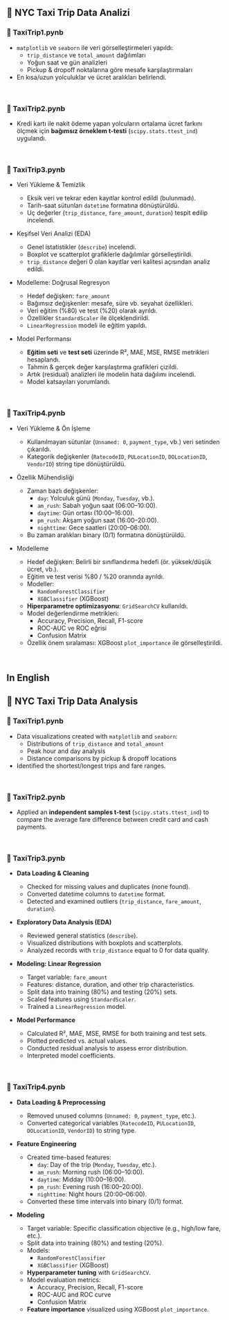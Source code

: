 ## 🚖 NYC Taxi Trip Data Analizi


### 📘 TaxiTrip1.pynb 
- `matplotlib` ve `seaborn` ile veri görselleştirmeleri yapıldı:
  - `trip_distance` ve `total_amount` dağılımları
  - Yoğun saat ve gün analizleri
  - Pickup & dropoff noktalarına göre mesafe karşılaştırmaları
- En kısa/uzun yolculuklar ve ücret aralıkları belirlendi.
<br>

### 📘 TaxiTrip2.pynb 
- Kredi kartı ile nakit ödeme yapan yolcuların ortalama ücret farkını ölçmek için
  **bağımsız örneklem t-testi** (`scipy.stats.ttest_ind`) uygulandı.
<br>

### 📘 TaxiTrip3.pynb 
- Veri Yükleme & Temizlik
  - Eksik veri ve tekrar eden kayıtlar kontrol edildi (bulunmadı).
  - Tarih-saat sütunları `datetime` formatına dönüştürüldü.
  - Uç değerler (`trip_distance`, `fare_amount`, `duration`) tespit edilip incelendi.

- Keşifsel Veri Analizi (EDA)
  - Genel istatistikler (`describe`) incelendi.
  - Boxplot ve scatterplot grafiklerle dağılımlar görselleştirildi.
  - `trip_distance` değeri 0 olan kayıtlar veri kalitesi açısından analiz edildi.

- Modelleme: Doğrusal Regresyon
  - Hedef değişken: `fare_amount`
  - Bağımsız değişkenler: mesafe, süre vb. seyahat özellikleri.
  - Veri eğitim (%80) ve test (%20) olarak ayrıldı.
  - Özellikler `StandardScaler` ile ölçeklendirildi.
  - `LinearRegression` modeli ile eğitim yapıldı.

- Model Performansı
  - **Eğitim seti** ve **test seti** üzerinde R², MAE, MSE, RMSE metrikleri hesaplandı.
  - Tahmin & gerçek değer karşılaştırma grafikleri çizildi.
  - Artık (residual) analizleri ile modelin hata dağılımı incelendi.
  - Model katsayıları yorumlandı.
<br>

### 📘 TaxiTrip4.pynb 

- Veri Yükleme & Ön İşleme
  - Kullanılmayan sütunlar (`Unnamed: 0`, `payment_type`, vb.) veri setinden çıkarıldı.
  - Kategorik değişkenler (`RatecodeID`, `PULocationID`, `DOLocationID`, `VendorID`) string tipe dönüştürüldü.

- Özellik Mühendisliği
  - Zaman bazlı değişkenler:
    - `day`: Yolculuk günü (`Monday`, `Tuesday`, vb.).
    - `am_rush`: Sabah yoğun saat (06:00–10:00).
    - `daytime`: Gün ortası (10:00–16:00).
    - `pm_rush`: Akşam yoğun saat (16:00–20:00).
    - `nighttime`: Gece saatleri (20:00–06:00).
  - Bu zaman aralıkları binary (0/1) formatına dönüştürüldü.

- Modelleme
  - Hedef değişken: Belirli bir sınıflandırma hedefi (ör. yüksek/düşük ücret, vb.).
  - Eğitim ve test verisi %80 / %20 oranında ayrıldı.
  - Modeller:
    - `RandomForestClassifier`
    - `XGBClassifier` (XGBoost)
  - **Hiperparametre optimizasyonu**: `GridSearchCV` kullanıldı.
  - Model değerlendirme metrikleri: 
    - Accuracy, Precision, Recall, F1-score
    - ROC-AUC ve ROC eğrisi
    - Confusion Matrix
  - Özellik önem sıralaması: XGBoost `plot_importance` ile görselleştirildi.
<br>

## In English
## 🚖 NYC Taxi Trip Data Analysis

### 📘 TaxiTrip1.pynb
- Data visualizations created with `matplotlib` and `seaborn`:
  - Distributions of `trip_distance` and `total_amount`
  - Peak hour and day analysis
  - Distance comparisons by pickup & dropoff locations
- Identified the shortest/longest trips and fare ranges.
<br>

### 📘 TaxiTrip2.pynb
- Applied an **independent samples t-test** (`scipy.stats.ttest_ind`) to compare
  the average fare difference between credit card and cash payments.
<br>

### 📘 TaxiTrip3.pynb
- **Data Loading & Cleaning**
  - Checked for missing values and duplicates (none found).
  - Converted datetime columns to `datetime` format.
  - Detected and examined outliers (`trip_distance`, `fare_amount`, `duration`).

- **Exploratory Data Analysis (EDA)**
  - Reviewed general statistics (`describe`).
  - Visualized distributions with boxplots and scatterplots.
  - Analyzed records with `trip_distance` equal to 0 for data quality.

- **Modeling: Linear Regression**
  - Target variable: `fare_amount`
  - Features: distance, duration, and other trip characteristics.
  - Split data into training (80%) and testing (20%) sets.
  - Scaled features using `StandardScaler`.
  - Trained a `LinearRegression` model.

- **Model Performance**
  - Calculated R², MAE, MSE, RMSE for both training and test sets.
  - Plotted predicted vs. actual values.
  - Conducted residual analysis to assess error distribution.
  - Interpreted model coefficients.
<br>

### 📘 TaxiTrip4.pynb
- **Data Loading & Preprocessing**
  - Removed unused columns (`Unnamed: 0`, `payment_type`, etc.).
  - Converted categorical variables (`RatecodeID`, `PULocationID`, `DOLocationID`, `VendorID`) to string type.

- **Feature Engineering**
  - Created time-based features:
    - `day`: Day of the trip (`Monday`, `Tuesday`, etc.).
    - `am_rush`: Morning rush (06:00–10:00).
    - `daytime`: Midday (10:00–16:00).
    - `pm_rush`: Evening rush (16:00–20:00).
    - `nighttime`: Night hours (20:00–06:00).
  - Converted these time intervals into binary (0/1) format.

- **Modeling**
  - Target variable: Specific classification objective (e.g., high/low fare, etc.).
  - Split data into training (80%) and testing (20%).
  - Models:
    - `RandomForestClassifier`
    - `XGBClassifier` (XGBoost)
  - **Hyperparameter tuning** with `GridSearchCV`.
  - Model evaluation metrics:
    - Accuracy, Precision, Recall, F1-score
    - ROC-AUC and ROC curve
    - Confusion Matrix
  - **Feature importance** visualized using XGBoost `plot_importance`.








